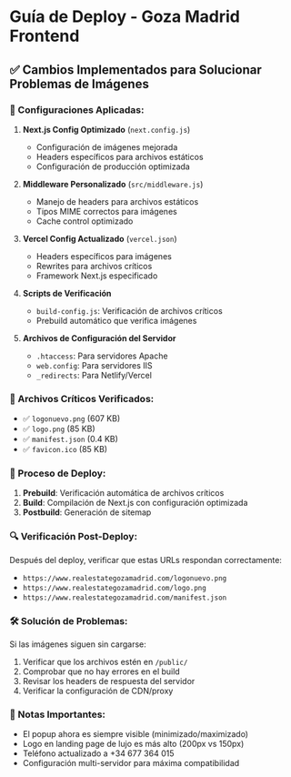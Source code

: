 # Guía de Deploy - Goza Madrid Frontend

## ✅ Cambios Implementados para Solucionar Problemas de Imágenes

### 🔧 Configuraciones Aplicadas:

1. **Next.js Config Optimizado** (`next.config.js`)
   - Configuración de imágenes mejorada
   - Headers específicos para archivos estáticos
   - Configuración de producción optimizada

2. **Middleware Personalizado** (`src/middleware.js`)
   - Manejo de headers para archivos estáticos
   - Tipos MIME correctos para imágenes
   - Cache control optimizado

3. **Vercel Config Actualizado** (`vercel.json`)
   - Headers específicos para imágenes
   - Rewrites para archivos críticos
   - Framework Next.js especificado

4. **Scripts de Verificación**
   - `build-config.js`: Verificación de archivos críticos
   - Prebuild automático que verifica imágenes

5. **Archivos de Configuración del Servidor**
   - `.htaccess`: Para servidores Apache
   - `web.config`: Para servidores IIS
   - `_redirects`: Para Netlify/Vercel

### 📁 Archivos Críticos Verificados:
- ✅ `logonuevo.png` (607 KB)
- ✅ `logo.png` (85 KB)
- ✅ `manifest.json` (0.4 KB)
- ✅ `favicon.ico` (85 KB)

### 🚀 Proceso de Deploy:

1. **Prebuild**: Verificación automática de archivos críticos
2. **Build**: Compilación de Next.js con configuración optimizada
3. **Postbuild**: Generación de sitemap

### 🔍 Verificación Post-Deploy:

Después del deploy, verificar que estas URLs respondan correctamente:
- `https://www.realestategozamadrid.com/logonuevo.png`
- `https://www.realestategozamadrid.com/logo.png`
- `https://www.realestategozamadrid.com/manifest.json`

### 🛠️ Solución de Problemas:

Si las imágenes siguen sin cargarse:
1. Verificar que los archivos estén en `/public/`
2. Comprobar que no hay errores en el build
3. Revisar los headers de respuesta del servidor
4. Verificar la configuración de CDN/proxy

### 📝 Notas Importantes:

- El popup ahora es siempre visible (minimizado/maximizado)
- Logo en landing page de lujo es más alto (200px vs 150px)
- Teléfono actualizado a +34 677 364 015
- Configuración multi-servidor para máxima compatibilidad 